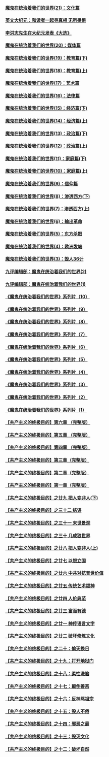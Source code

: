 #### [魔鬼在统治着我们的世界(21)：文化篇](../pages/nsc422/n10597706.md) 
#### [英文大纪元：和读者一起寻真相 无所畏惧](../pages/nsc422/n12542027.md) 
#### [李洪志先生在大纪元发表《大选》](../pages/nsc422/n12534746.md) 
#### [魔鬼在统治着我们的世界(20)：媒体篇](../pages/nsc422/n10586579.md) 
#### [魔鬼在统治着我们的世界(19)：教育篇(下)](../pages/nsc422/n10564808.md) 
#### [魔鬼在统治着我们的世界(18)：教育篇(上)](../pages/nsc422/n10526970.md) 
#### [魔鬼在统治着我们的世界(17)：艺术篇](../pages/nsc422/n10499093.md) 
#### [魔鬼在统治着我们的世界(16)：法律篇](../pages/nsc422/n10485969.md) 
#### [魔鬼在统治着我们的世界(15)：经济篇(下)](../pages/nsc422/n10469975.md) 
#### [魔鬼在统治着我们的世界(14)：经济篇(上)](../pages/nsc422/n10457370.md) 
#### [魔鬼在统治着我们的世界(13)：政治篇(下)](../pages/nsc422/n10448270.md) 
#### [魔鬼在统治着我们的世界(12)：政治篇(上)](../pages/nsc422/n10444576.md) 
#### [魔鬼在统治着我们的世界(11)：家庭篇(下)](../pages/nsc422/n10440961.md) 
#### [魔鬼在统治着我们的世界(10)：家庭篇(上)](../pages/nsc422/n10435448.md) 
#### [魔鬼在统治着我们的世界(9)：信仰篇](../pages/nsc422/n10432159.md) 
#### [魔鬼在统治着我们的世界(8)：渗透西方(下)](../pages/nsc422/n10429603.md) 
#### [魔鬼在统治着我们的世界(7)：渗透西方(上)](../pages/nsc422/n10426013.md) 
#### [魔鬼在统治着我们的世界(6)：输出革命](../pages/nsc422/n10421536.md) 
#### [魔鬼在统治着我们的世界(5)：东方杀戮](../pages/nsc422/n10417707.md) 
#### [魔鬼在统治着我们的世界(4)：欧洲发端](../pages/nsc422/n10414890.md) 
#### [魔鬼在统治着我们的世界(3)：毁人36计](../pages/nsc422/n10411583.md) 
#### [九评编辑部：魔鬼在统治着我们的世界(2)](../pages/nsc422/n10410036.md) 
#### [九评编辑部：魔鬼在统治着我们的世界(1)](../pages/nsc422/n10406825.md) 
#### [《魔鬼在统治着我们的世界》系列片（10）](../pages/nsc422/n12292670.md) 
#### [《魔鬼在统治着我们的世界》系列片（9）](../pages/nsc422/n12290859.md) 
#### [《魔鬼在统治着我们的世界》系列片（8）](../pages/nsc422/n12287445.md) 
#### [《魔鬼在统治着我们的世界》系列片（7）](../pages/nsc422/n12283425.md) 
#### [《魔鬼在统治着我们的世界》系列片（6）](../pages/nsc422/n12282314.md) 
#### [《魔鬼在统治着我们的世界》系列片（5）](../pages/nsc422/n12281419.md) 
#### [《魔鬼在统治着我们的世界》系列片（4）](../pages/nsc422/n12274024.md) 
#### [《魔鬼在统治着我们的世界》系列片（3）](../pages/nsc422/n12271322.md) 
#### [《魔鬼在统治着我们的世界》系列片（2）](../pages/nsc422/n12269049.md) 
#### [《魔鬼在统治着我们的世界》系列片（1）](../pages/nsc422/n12267575.md) 
#### [【共产主义的终极目的】第六章 （完整版）](../pages/nsc422/n11428913.md) 
#### [【共产主义的终极目的】第五章 （完整版）](../pages/nsc422/n11428912.md) 
#### [【共产主义的终极目的】第四章 （完整版）](../pages/nsc422/n11428907.md) 
#### [【共产主义的终极目的】第三章（完整版）](../pages/nsc422/n11428848.md) 
#### [【共产主义的终极目的】第二章（完整版）](../pages/nsc422/n11428831.md) 
#### [【共产主义的终极目的】第一章（完整版）](../pages/nsc422/n11417651.md) 
#### [【共产主义的终极目的】之廿九 把人变非人(下)](../pages/nsc422/n11344140.md) 
#### [【共产主义的终极目的】之三十二 结语](../pages/nsc422/n11360535.md) 
#### [【共产主义的终极目的】之三十一 末世景观](../pages/nsc422/n11351129.md) 
#### [【共产主义的终极目的】之三十 几成狼世界](../pages/nsc422/n11348280.md) 
#### [【共产主义的终极目的】之廿八 把人变非人(上)](../pages/nsc422/n11340492.md) 
#### [【共产主义的终极目的】之廿七 以恨立国](../pages/nsc422/n11336944.md) 
#### [【共产主义的终极目的】之廿六 中共对抗普世价值](../pages/nsc422/n11324785.md) 
#### [【共产主义的终极目的】之廿五 传统艺术颂神](../pages/nsc422/n11296396.md) 
#### [【共产主义的终极目的】之廿四 人伦典范](../pages/nsc422/n11296397.md) 
#### [【共产主义的终极目的】之廿三 富而有德](../pages/nsc422/n11283598.md) 
#### [【共产主义的终极目的】之廿一 神传语言文字](../pages/nsc422/n11263265.md) 
#### [【共产主义的终极目的】之廿二 破坏修炼文化](../pages/nsc422/n11245728.md) 
#### [【共产主义的终极目的】之二十：偷天换日](../pages/nsc422/n11238846.md) 
#### [【共产主义的终极目的】之十九：打开地狱门](../pages/nsc422/n11206376.md) 
#### [【共产主义的终极目的】之十八：柔性洗脑](../pages/nsc422/n11199994.md) 
#### [【共产主义的终极目的】之十七：颠倒善恶](../pages/nsc422/n11179782.md) 
#### [【共产主义的终极目的】之十六：反神骂祖宗](../pages/nsc422/n11166798.md) 
#### [【共产主义的终极目的】之十五：毁人不倦](../pages/nsc422/n11166792.md) 
#### [【共产主义的终极目的】之十四：邪恶之最](../pages/nsc422/n11150249.md) 
#### [【共产主义的终极目的】之十三：毁灭文化](../pages/nsc422/n11135227.md) 
#### [【共产主义的终极目的】之十二：破坏自然](../pages/nsc422/n11135214.md) 
